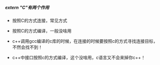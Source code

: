 ##### extern "C"有两个作用
- 按照C的方式连接，常见方式
- 按照C的方式编译，一般没啥用

- c++调用gcc编译的c库的时候，在连接的时候要按照c的方式寻找连接目标，不然会找不到！
- c++中接口按照c的方式编译，这个没啥用，c语言又不会来掉你c++！
